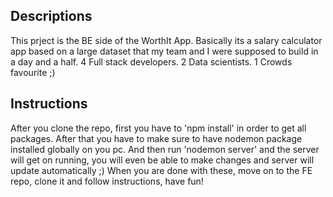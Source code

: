 ## Descriptions

This prject is the BE side of the WorthIt App. Basically its a salary calculator app based on a large dataset that my team and I were supposed to build in a day and a half. 4 Full stack developers. 2 Data scientists. 1 Crowds favourite ;)

## Instructions

After you clone the repo, first you have to 'npm install' in order to get all packages. After that you have to make sure to have nodemon package installed globally on you pc. And then run 'nodemon server' and the server will get on running, you will even be able to make changes and server will update automatically ;) When you are done with these, move on to the FE repo, clone it and follow instructions, have fun!
